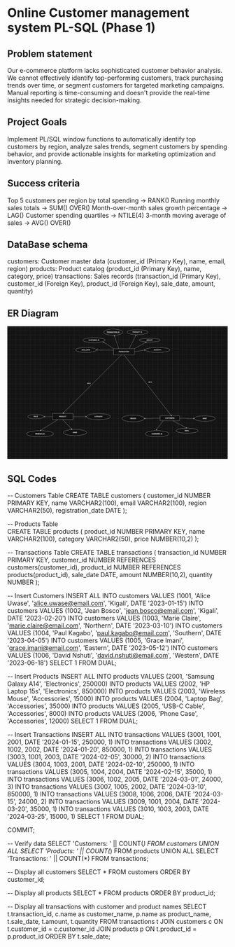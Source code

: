 # Online Customer management system PL-SQL (Phase 1)
## Problem statement
Our e-commerce platform lacks sophisticated customer behavior analysis. We cannot effectively identify top-performing customers, track purchasing trends over time, or segment customers for targeted marketing campaigns. Manual reporting is time-consuming and doesn't provide the real-time insights needed for strategic decision-making.

## Project Goals

Implement PL/SQL window functions to automatically identify top customers by region, analyze sales trends, segment customers by spending behavior, and provide actionable insights for marketing optimization and inventory planning.

## Success criteria

Top 5 customers per region by total spending → RANK()
Running monthly sales totals → SUM() OVER()
Month-over-month sales growth percentage → LAG()
Customer spending quartiles → NTILE(4)
3-month moving average of sales → AVG() OVER()

## DataBase schema

customers: Customer master data (customer_id (Primary Key), name, email, region)
products: Product catalog	(product_id (Primary Key), name, category, price)
transactions: Sales records	(transaction_id (Primary Key), customer_id (Foreign Key), product_id (Foreign Key), sale_date, amount, quantity)

## ER Diagram
![ER Diagram scheme](https://github.com/i-paccy/PL-SQL/blob/main/ER%20DIAGRAM.jpg?raw=true)

## SQL Codes

-- Customers Table
CREATE TABLE customers (
    customer_id NUMBER PRIMARY KEY,
    name VARCHAR2(100),
    email VARCHAR2(100),
    region VARCHAR2(50),
    registration_date DATE
);

-- Products Table  
CREATE TABLE products (
    product_id NUMBER PRIMARY KEY,
    name VARCHAR2(100),
    category VARCHAR2(50),
    price NUMBER(10,2)
);

-- Transactions Table
CREATE TABLE transactions (
    transaction_id NUMBER PRIMARY KEY,
    customer_id NUMBER REFERENCES customers(customer_id),
    product_id NUMBER REFERENCES products(product_id),
    sale_date DATE,
    amount NUMBER(10,2),
    quantity NUMBER
);

-- Insert Customers
INSERT ALL
INTO customers VALUES (1001, 'Alice Uwase', 'alice.uwase@email.com', 'Kigali', DATE '2023-01-15')
INTO customers VALUES (1002, 'Jean Bosco', 'jean.bosco@email.com', 'Kigali', DATE '2023-02-20')
INTO customers VALUES (1003, 'Marie Claire', 'marie.claire@email.com', 'Northern', DATE '2023-03-10')
INTO customers VALUES (1004, 'Paul Kagabo', 'paul.kagabo@email.com', 'Southern', DATE '2023-04-05')
INTO customers VALUES (1005, 'Grace Imani', 'grace.imani@email.com', 'Eastern', DATE '2023-05-12')
INTO customers VALUES (1006, 'David Nshuti', 'david.nshuti@email.com', 'Western', DATE '2023-06-18')
SELECT 1 FROM DUAL;

-- Insert Products
INSERT ALL
INTO products VALUES (2001, 'Samsung Galaxy A14', 'Electronics', 250000)
INTO products VALUES (2002, 'HP Laptop 15s', 'Electronics', 850000)
INTO products VALUES (2003, 'Wireless Mouse', 'Accessories', 15000)
INTO products VALUES (2004, 'Laptop Bag', 'Accessories', 35000)
INTO products VALUES (2005, 'USB-C Cable', 'Accessories', 8000)
INTO products VALUES (2006, 'Phone Case', 'Accessories', 12000)
SELECT 1 FROM DUAL;

-- Insert Transactions
INSERT ALL
INTO transactions VALUES (3001, 1001, 2001, DATE '2024-01-15', 250000, 1)
INTO transactions VALUES (3002, 1002, 2002, DATE '2024-01-20', 850000, 1)
INTO transactions VALUES (3003, 1001, 2003, DATE '2024-02-05', 30000, 2)
INTO transactions VALUES (3004, 1003, 2001, DATE '2024-02-10', 250000, 1)
INTO transactions VALUES (3005, 1004, 2004, DATE '2024-02-15', 35000, 1)
INTO transactions VALUES (3006, 1002, 2005, DATE '2024-03-01', 24000, 3)
INTO transactions VALUES (3007, 1005, 2002, DATE '2024-03-10', 850000, 1)
INTO transactions VALUES (3008, 1006, 2006, DATE '2024-03-15', 24000, 2)
INTO transactions VALUES (3009, 1001, 2004, DATE '2024-03-20', 35000, 1)
INTO transactions VALUES (3010, 1003, 2003, DATE '2024-03-25', 15000, 1)
SELECT 1 FROM DUAL;

COMMIT;

-- Verify data
SELECT 'Customers: ' || COUNT(*) FROM customers
UNION ALL
SELECT 'Products: ' || COUNT(*) FROM products
UNION ALL
SELECT 'Transactions: ' || COUNT(*) FROM transactions;

-- Display all customers
SELECT * FROM customers 
ORDER BY customer_id;

-- Display all products
SELECT * FROM products 
ORDER BY product_id;

-- Display all transactions with customer and product names
SELECT 
    t.transaction_id,
    c.name as customer_name,
    p.name as product_name,
    t.sale_date,
    t.amount,
    t.quantity
FROM transactions t
JOIN customers c ON t.customer_id = c.customer_id
JOIN products p ON t.product_id = p.product_id
ORDER BY t.sale_date;
